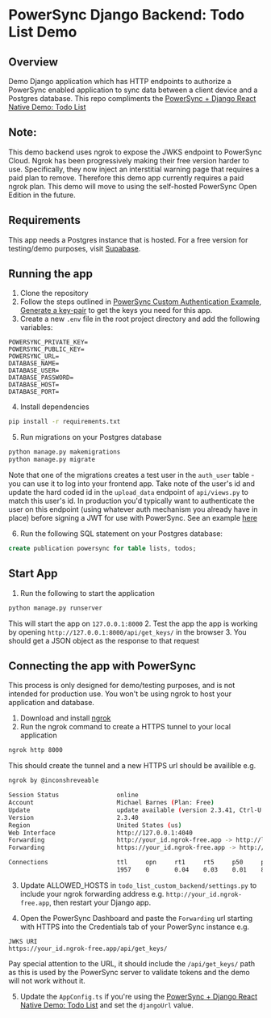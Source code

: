 # PowerSync Django Backend: Todo List Demo

## Overview

Demo Django application which has HTTP endpoints to authorize a PowerSync enabled application to sync data between a client device and a Postgres database.
This repo compliments the [PowerSync + Django React Native Demo: Todo List](https://github.com/powersync-ja/powersync-js/tree/main/demos/django-react-native-todolist)

## Note:
This demo backend uses ngrok to expose the JWKS endpoint to PowerSync Cloud. Ngrok has been progressively making their free version harder to use. Specifically, they now inject an interstitial warning page that requires a paid plan to remove. Therefore this demo app currently requires a paid ngrok plan. This demo will move to using the self-hosted PowerSync Open Edition in the future.

## Requirements

This app needs a Postgres instance that is hosted. For a free version for testing/demo purposes, visit [Supabase](https://supabase.com/).

## Running the app

1. Clone the repository
2. Follow the steps outlined in [PowerSync Custom Authentication Example](https://github.com/journeyapps/powersync-jwks-example), [Generate a key-pair](https://github.com/journeyapps/powersync-jwks-example#1-generate-a-key-pair) to get the keys you need for this app.
3. Create a new `.env` file in the root project directory and add the following variables:

```
POWERSYNC_PRIVATE_KEY=
POWERSYNC_PUBLIC_KEY=
POWERSYNC_URL=
DATABASE_NAME=
DATABASE_USER=
DATABASE_PASSWORD=
DATABASE_HOST=
DATABASE_PORT=
```

4. Install dependencies

```sh
pip install -r requirements.txt
```

5. Run migrations on your Postgres database

```sh
python manage.py makemigrations
python manage.py migrate
```

Note that one of the migrations creates a test user in the `auth_user` table - you can use it to log into your frontend app. Take note of the user's id and update the hard coded id in the `upload_data` endpoint of `api/views.py` to match this user's id. In production you'd typically want to authenticate the user on this endpoint (using whatever auth mechanism you already have in place) before signing a JWT for use with PowerSync. See an example [here](https://github.com/powersync-ja/powersync-jwks-example/blob/151adf17611bef8a60d9e6cc490827adc4612da9/supabase/functions/powersync-auth/index.ts#L22)

6. Run the following SQL statement on your Postgres database:

```sql
create publication powersync for table lists, todos;
```

## Start App

1. Run the following to start the application

```sh
python manage.py runserver
```

This will start the app on `127.0.0.1:8000`
2. Test the app the app is working by opening `http://127.0.0.1:8000/api/get_keys/` in the browser
3. You should get a JSON object as the response to that request

## Connecting the app with PowerSync

This process is only designed for demo/testing purposes, and is not intended for production use. You won't be using ngrok to host your application and database.

1. Download and install [ngrok](https://ngrok.com/)
2. Run the ngrok command to create a HTTPS tunnel to your local application

```sh
ngrok http 8000
```

This should create the tunnel and a new HTTPS url should be availible e.g.

```sh
ngrok by @inconshreveable                                                                                                                  (Ctrl+C to quit)

Session Status                online
Account                       Michael Barnes (Plan: Free)
Update                        update available (version 2.3.41, Ctrl-U to update)
Version                       2.3.40
Region                        United States (us)
Web Interface                 http://127.0.0.1:4040
Forwarding                    http://your_id.ngrok-free.app -> http://localhost:8000
Forwarding                    https://your_id.ngrok-free.app -> http://localhost:8000

Connections                   ttl     opn     rt1     rt5     p50     p90
                              1957    0       0.04    0.03    0.01    89.93
```

3. Update ALLOWED_HOSTS in `todo_list_custom_backend/settings.py` to include your ngrok forwarding address e.g. `http://your_id.ngrok-free.app`, then restart your Django app.

4. Open the PowerSync Dashboard and paste the `Forwarding` url starting with HTTPS into the Credentials tab of your PowerSync instance e.g.

```
JWKS URI
https://your_id.ngrok-free.app/api/get_keys/
```

Pay special attention to the URL, it should include the `/api/get_keys/` path as this is used by the PowerSync server to validate tokens and the demo will not work without it.

5. Update the `AppConfig.ts` if you're using the [PowerSync + Django React Native Demo: Todo List](https://github.com/powersync-ja/powersync-js/tree/main/demos/django-react-native-todolist) and set the `djangoUrl` value.
